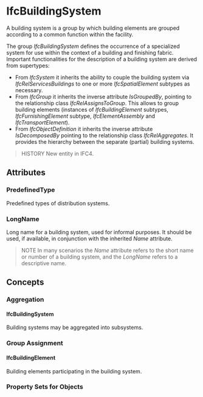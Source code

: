 # IfcBuildingSystem

A building system is a group by which building elements are grouped according to a common function within the facility.

The group _IfcBuildingSystem_ defines the occurrence of a specialized system for use within the context of a building and finishing fabric. Important functionalities for the description of a building system are derived from supertypes:

* From _IfcSystem_ it inherits the ability to couple the building system via _IfcRelServicesBuildings_ to one or more _IfcSpatialElement_ subtypes as necessary.
* From _IfcGroup_ it inherits the inverse attribute _IsGroupedBy_, pointing to the relationship class _IfcRelAssignsToGroup_. This allows to group building elements (instances of _IfcBuildingElement_ subtypes, _IfcFurnishingElement_ subtype, _IfcElementAssembly_ and _IfcTransportElement_).
* From _IfcObjectDefinition_ it inherits the inverse attribute _IsDecomposedBy_ pointing to the relationship class _IfcRelAggregates_. It provides the hierarchy between the separate (partial) building systems.

> HISTORY  New entity in IFC4.

## Attributes

### PredefinedType
Predefined types of distribution systems.

### LongName
Long name for a building system, used for informal purposes. It should be used, if available, in conjunction with the inherited _Name_ attribute.
> NOTE  In many scenarios the _Name_ attribute refers to the short name or number of a building system, and the _LongName_ refers to a descriptive name.

## Concepts

### Aggregation



#### IfcBuildingSystem

Building systems may be aggregated into subsystems.

### Group Assignment



#### IfcBuildingElement

Building elements participating in the building system.

### Property Sets for Objects



